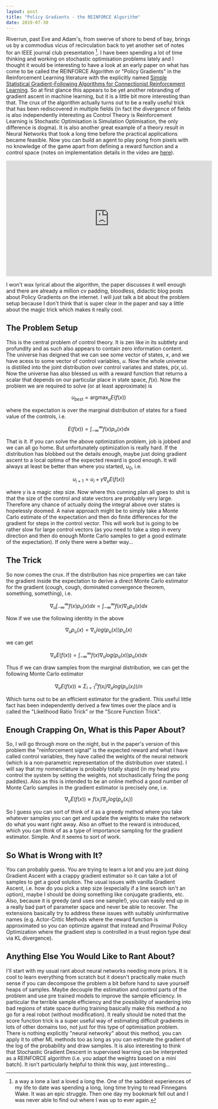 ```yaml
---
layout: post
title: "Policy Gradients - the REINFORCE Algorithm"
date: 2019-07-30
---
```


Riverrun, past Eve and Adam's, from swerve of shore to bend of bay, brings us by a commodius vicus of recirculation back to yet another set of notes for an IEEE journal club presentation [^1]. I have been spending a lot of time thinking and working on stochastic optimisation problems lately and I thought it would be interesting to have a look at an early paper on what has come to be called the REINFORCE Algorithm or "Policy Gradients" in the Reinforcement Learning literature with the explicitly named [Simple Statistical Gradient-Following Algorithms for Connectionist Reinforcement Learning](https://link.springer.com/content/pdf/10.1007%2FBF00992696.pdf). So at first glance this appears to be yet another rebranding of gradient ascent in machine learning, but it is a little bit more interesting than that. The crux of the algorithm actually turns out to be a really useful trick that has been rediscovered in multiple fields (in fact the divergence of fields is also independently interesting as Control Theory is Reinforcement Learning is Stochastic Optimisation is Simulation Optimisation, the only difference is dogma). It is also another great example of a theory result in Neural Networks that took a long time before the practical applications became feasible. Now you can build an agent to play pong from pixels with no knowledge of the game apart from defining a reward function and a control space (notes on implementation details in the video are [here](http://karpathy.github.io/2016/05/31/rl/)).

<iframe width="560" height="315" src="https://www.youtube.com/embed/YOW8m2YGtRg" frameborder="0" allow="accelerometer; autoplay; encrypted-media; gyroscope; picture-in-picture" allowfullscreen></iframe>

I won't wax lyrical about the algorithm, the paper discusses it well enough and there are already a million cv padding, bloodless, didactic blog posts about Policy Gradients on the internet. I will just talk a bit about the problem setup because I don't think that is super clear in the paper and say a little about the magic trick which makes it really cool.

## The Problem Setup

This is the central problem of control theory. It is zen like in its subtlety and profundity and as such also appears to contain zero information content. The universe has deigned that we can see some vector of states, $x$, and we have acess to some vector of control variables, $u$. Now the whole universe is distilled into the joint distribution over control variates and states, $p(x,u)$. Now the universe has also blessed us with a reward function that returns a scalar that depends on our particular place in state space, $f(x)$. Now the problem we are required to solve (or at least approximate) is

$$ u_{best} = \operatorname*{argmax}_u E(f(x)) $$

where the expectation is over the marginal distribution of states for a fixed value of the controls, i.e.

$$ E(f(x)) = \int_{-\infty}^{\infty}f(x)p_{u}(x)dx $$

That is it. If you can solve the above optimization problem, job is jobbed and we can all go home. But unfortunately optimization is really hard. If the distribution has blobbed out the details enough, maybe just doing gradient ascent to a local optima of the expected reward is good enough. It will always at least be better than where you started, $u_{0}$, i.e.

$$ u_{i+1} = u_{i} + \gamma\nabla_{u}E(f(x)) $$

where $\gamma$ is a magic step size. Now where this cunning plan all goes to shit is that the size of the control and state vectors are probably very large. Therefore any chance of actually doing the integral above over states is hopelessly doomed. A naive approach might be to simply take a Monte Carlo estimate of the expectation and then do finite differences for the gradient for steps in the control vector. This will work but is going to be rather slow for large control vectors (as you need to take a step in every direction and then do enough Monte Carlo samples to get a good estimate of the expectation). If only there were a better way...

## The Trick

So now comes the crux. If the distribution has nice properties we can take the gradient inside the expectation to derive a direct Monte Carlo estimator for the gradient (cough, cough, dominated convergence theorem, something, something), i.e.

$$ \nabla_{u}\int_{-\infty}^{\infty}f(x)p_{u}(x)dx = \int_{-\infty}^{\infty}f(x)\nabla_{u}p_{u}(x)dx $$

Now if we use the following identity in the above

$$ \nabla_{u}p_{u}(x) = \nabla_{u}log(p_{u}(x))p_{u}(x) $$

we can get

$$ \nabla_{u}E(f(x)) = \int_{-\infty}^{\infty}f(x)\nabla_{u}log(p_{u}(x))p_{u}(x)dx $$

Thus if we can draw samples from the marginal distribution, we can get the following Monte Carlo estimator

$$ \nabla_{u}E(f(x)) \approx \Sigma_{i=1}^{n}f(x_i)\nabla_{u}log(p_{u}(x_i))/n $$

Which turns out to be an efficient estimator for the gradient. This useful little fact has been independently derived a few times over the place and is called the "Likelihood Ratio Trick" or the "Score Function Trick".

## Enough Crapping On, What is this Paper About?

So, I will go through more on the night, but in the paper's version of this problem the "reinforcement signal" is the expected reward and what I have called control variables, they have called the weights of the neural network (which is a non-parametric representation of the distribution over states). I will say that my nomenclature is probably totally stupid (in my head you control the system by setting the weights, not stochastically firing the pong paddles). Also as this is intended to be an online method a good number of Monte Carlo samples in the gradient estimator is precisely one, i.e.

$$ \nabla_{u}E(f(x)) \approx f(x_i)\nabla_{u}log(p_{u}(x_i)) $$

So I guess you can sort of think of it as a greedy method where you take whatever samples you can get and update the weights to make the network do what you want right away. Also an offset to the reward is introduced, which you can think of as a type of importance sampling for the gradient estimator. Simple. And it seems to sort of work.

## So What is Wrong with It?

You can probably guess. You are trying to learn a lot and you are just doing Gradient Ascent with a crappy gradient estimator so it can take a lot of samples to get a good solution. The usual issues with vanilla Gradient Ascent, i.e. how do you pick a step size (especially if a line search isn't an option), maybe I should be doing something like conjugate gradients, etc. Also, because it is greedy (and uses one sample!), you can easily end up in a really bad part of parameter space and never be able to recover. The extensions basically try to address these issues with suitably uninformative names (e.g. Actor-Critic Methods where the reward function is approximated so you can optimize against that instead and Proximal Policy Optimization where the gradient step is controlled in a trust region type deal via KL divergence).

## Anything Else You Would Like to Rant About?

I'll start with my usual rant about neural networks needing more priors. It is cool to learn everything from scratch but it doesn't practically make much sense if you can decompose the problem a bit before hand to save yourself heaps of samples. Maybe decouple the estimation and control parts of the problem and use pre trained models to improve the sample efficiency. In particular the terrible sample efficiency and the possibility of wandering into bad regions of state space during training basically make this method a no go for a real robot (without modification).
It really should be noted that the score function trick is a super useful way of estimating difficult gradients in lots of other domains too, not just for this type of optimisation problem. There is nothing explicitly "neural networky" about this method, you can apply it to other ML methods too as long as you can estimate the gradient of the log of the probability and draw samples. It is also interesting to think that Stochastic Gradient Descent in supervised learning can be interpreted as a REINFORCE algorithm (i.e. you adapt the weights based on a mini batch). It isn't particularly helpful to think this way, just interesting...

[^1]: a way a lone a last a loved a long the. One of the saddest experiences of my life to date was spending a long, long time trying to read Finnegans Wake. It was an epic struggle. Then one day my bookmark fell out and I was never able to find out where I was up to ever again.
